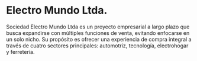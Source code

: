 # Electro Mundo Ltda.
Sociedad Electro Mundo Ltda es un proyecto empresarial a largo plazo que busca expandirse con múltiples funciones de venta, evitando enfocarse en un solo nicho. Su propósito es ofrecer una experiencia de compra integral a través de cuatro sectores principales: automotriz, tecnología, electrohogar y ferretería.
